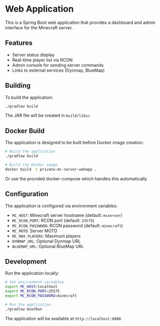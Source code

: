 # Web Application

This is a Spring Boot web application that provides a dashboard and admin interface for the Minecraft server.

## Features

- Server status display
- Real-time player list via RCON
- Admin console for sending server commands
- Links to external services (Dynmap, BlueMap)

## Building

To build the application:

```bash
./gradlew build
```

The JAR file will be created in `build/libs/`.

## Docker Build

The application is designed to be built before Docker image creation:

```bash
# Build the application
./gradlew build

# Build the Docker image
docker build -t private-mc-server-webapp .
```

Or use the provided docker-compose which handles this automatically.

## Configuration

The application is configured via environment variables:

- `MC_HOST`: Minecraft server hostname (default: `mcserver`)
- `MC_RCON_PORT`: RCON port (default: `25575`)
- `MC_RCON_PASSWORD`: RCON password (default: `minecraft`)
- `MC_MOTD`: Server MOTD
- `MC_MAX_PLAYERS`: Maximum players
- `DYNMAP_URL`: Optional Dynmap URL
- `BLUEMAP_URL`: Optional BlueMap URL

## Development

Run the application locally:

```bash
# Set environment variables
export MC_HOST=localhost
export MC_RCON_PORT=25575
export MC_RCON_PASSWORD=minecraft

# Run the application
./gradlew bootRun
```

The application will be available at `http://localhost:8080`.
